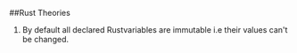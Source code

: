##Rust Theories
1. By default all declared Rustvariables are immutable i.e their values can't be changed.
